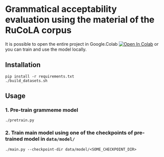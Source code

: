 # Grammatical acceptability evaluation using the material of the RuCoLA corpus

It is possible to open the entire project in Google.Colab 
[![Open In Colab](https://colab.research.google.com/assets/colab-badge.svg)](https://colab.research.google.com/drive/19GYXlgw51oFyFU29HVoQzV7HqDz9rGCi?usp=sharing) or you can train and use the model locally.  

## Installation  
    pip install -r requirements.txt
    ./build_datasets.sh

## Usage
### 1. Pre-train grammeme model
    ./pretrain.py
### 2. Train main model using one of the checkpoints of pre-trained model in `data/model/`
    ./main.py --checkpoint-dir data/model/<SOME_CHECKPOINT_DIR>

